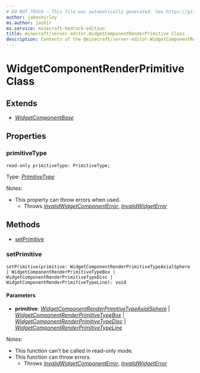 ```yaml
---
# DO NOT TOUCH — This file was automatically generated. See https://github.com/mojang/minecraftapidocsgenerator to modify descriptions, examples, etc.
author: jakeshirley
ms.author: jashir
ms.service: minecraft-bedrock-edition
title: minecraft/server-editor.WidgetComponentRenderPrimitive Class
description: Contents of the @minecraft/server-editor.WidgetComponentRenderPrimitive class.
---
```

# WidgetComponentRenderPrimitive Class

## Extends
- [*WidgetComponentBase*](WidgetComponentBase.md)

## Properties

### **primitiveType**
`read-only primitiveType: PrimitiveType;`

Type: [*PrimitiveType*](PrimitiveType.md)

Notes:
  - This property can throw errors when used.
    - Throws [*InvalidWidgetComponentError*](InvalidWidgetComponentError.md), [*InvalidWidgetError*](InvalidWidgetError.md)

## Methods
- [setPrimitive](#setprimitive)

### **setPrimitive**
`
setPrimitive(primitive: WidgetComponentRenderPrimitiveTypeAxialSphere | WidgetComponentRenderPrimitiveTypeBox | WidgetComponentRenderPrimitiveTypeDisc | WidgetComponentRenderPrimitiveTypeLine): void
`

#### **Parameters**
- **primitive**: [*WidgetComponentRenderPrimitiveTypeAxialSphere*](WidgetComponentRenderPrimitiveTypeAxialSphere.md) | [*WidgetComponentRenderPrimitiveTypeBox*](WidgetComponentRenderPrimitiveTypeBox.md) | [*WidgetComponentRenderPrimitiveTypeDisc*](WidgetComponentRenderPrimitiveTypeDisc.md) | [*WidgetComponentRenderPrimitiveTypeLine*](WidgetComponentRenderPrimitiveTypeLine.md)
  
Notes:
- This function can't be called in read-only mode.
- This function can throw errors.
  - Throws [*InvalidWidgetComponentError*](InvalidWidgetComponentError.md), [*InvalidWidgetError*](InvalidWidgetError.md)
